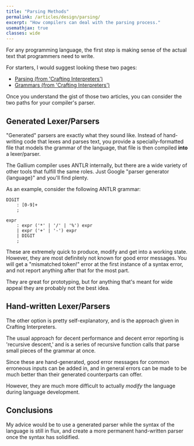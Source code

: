 ```yaml
---
title: "Parsing Methods"
permalink: /articles/design/parsing/
excerpt: "How compilers can deal with the parsing process."
usemathjax: true
classes: wide
---
```


For any programming language, the first step is making sense of the actual
text that programmers need to write. 

For starters, I would suggest looking these two pages:

- [Parsing (from 'Crafting Interpreters')](https://craftinginterpreters.com/parsing-expressions.html)
- [Grammars (from 'Crafting Interpreters')](https://craftinginterpreters.com/representing-code.html)

Once you understand the gist of those two articles, you can consider the two
paths for your compiler's parser.

## Generated Lexer/Parsers

"Generated" parsers are exactly what they sound like. Instead of hand-writing code
that lexes and parses text, you provide a specially-formatted file that models
the grammar of the language, that file is then compiled **into** a lexer/parser. 

The Gallium compiler uses ANTLR internally, but there are a wide variety of
other tools that fulfill the same roles. Just Google "parser generator {language}"
and you'll find plenty.

As an example, consider the following ANTLR grammar:

```
DIGIT
    : [0-9]+
    ;

expr
    : expr ('*' | '/' | '%') expr
    | expr ('+' | '-') expr
    | DIGIT
    ;
```

These are extremely quick to produce, modify and get into a working state. However,
they are most definitely not known for good error messages. You will get a 
"mismatched token!" error at the first instance of a syntax error, and not report
anything after that for the most part. 

They are great for prototyping, but for anything that's meant for wide appeal
they are probably not the best idea.

## Hand-written Lexer/Parsers

The other option is pretty self-explanatory, and is the approach given in
Crafting Interpreters. 

The usual approach for decent performance and decent error reporting is
'recursive descent,' and is a series of recursive function calls that
parse small pieces of the grammar at once. 

Since these are hand-generated, good error messages for common erroneous inputs
can be added in, and in general errors can be made to be much better than their
generated counterparts can offer. 

However, they are much more difficult to actually *modify* the language during
language development.

## Conclusions

My advice would be to use a generated parser while the syntax of the
language is still in flux, and create a more permanent hand-written parser once
the syntax has solidified.